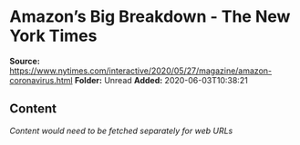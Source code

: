 # Amazon’s Big Breakdown - The New York Times

**Source:** https://www.nytimes.com/interactive/2020/05/27/magazine/amazon-coronavirus.html
**Folder:** Unread
**Added:** 2020-06-03T10:38:21




## Content
*Content would need to be fetched separately for web URLs*
